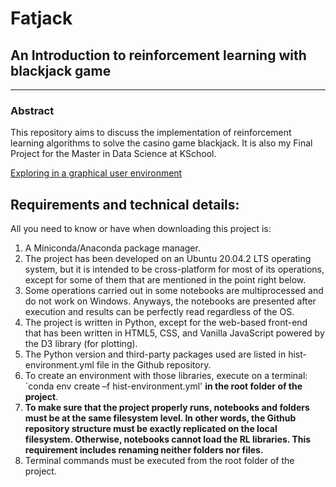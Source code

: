 # Fatjack
## An Introduction to reinforcement learning with blackjack game
-----
### Abstract

This repository aims to discuss the implementation of reinforcement learning algorithms to solve the casino game blackjack. It is also my Final
Project for the Master in Data Science at KSchool.

[Exploring in a graphical user environment](http://34.77.255.37)

## Requirements and technical details:

All you need to know or have when downloading this project is: 

1. A Miniconda/Anaconda package manager. 
2. The project has been developed on an Ubuntu 20.04.2 LTS operating system,
but it is intended to be cross-platform for most of its operations, except for some of them that are mentioned in the point right below. 
3. Some operations carried out in some notebooks are multiprocessed and do not work on Windows.
Anyways, the notebooks are presented after execution and results can be perfectly read regardless of the OS. 
4. The project is written in Python, except for the web-based front-end that has been written in
HTML5, CSS, and Vanilla JavaScript powered by the D3 library (for plotting). 
5. The Python version and third-party packages used are listed in hist-environment.yml file in the Github repository.  
6. To create an environment with those libraries, execute on a terminal: `conda env create –f hist-environment.yml' **in the root folder of the project**. 
7. **To make sure that the project properly runs, notebooks and folders must be at the same filesystem level. In other words, the Github repository
structure must be exactly replicated on the local filesystem. Otherwise, notebooks cannot load the RL libraries.
This requirement includes renaming neither folders nor files.** 
8. Terminal commands must be executed from the root folder of the project.
